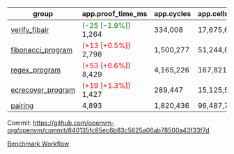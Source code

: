 | group | app.proof_time_ms | app.cycles | app.cells_used | leaf.proof_time_ms | leaf.cycles | leaf.cells_used |
| -- | -- | -- | -- | -- | -- | -- |
| [verify_fibair](https://github.com/openvm-org/openvm/blob/benchmark-results/benchmarks-pr/1255/verify_fibair-840135fc85ec6b83c5625a06ab78500a43f33f7d.md) |<span style='color: green'>(-25 [-1.9%])</span> 1,264 |  334,008 |  17,675,690 |- | - | - |
| [fibonacci_program](https://github.com/openvm-org/openvm/blob/benchmark-results/benchmarks-pr/1255/fibonacci-840135fc85ec6b83c5625a06ab78500a43f33f7d.md) |<span style='color: red'>(+13 [+0.5%])</span> 2,798 |  1,500,277 |  51,244,863 |- | - | - |
| [regex_program](https://github.com/openvm-org/openvm/blob/benchmark-results/benchmarks-pr/1255/regex-840135fc85ec6b83c5625a06ab78500a43f33f7d.md) |<span style='color: red'>(+53 [+0.6%])</span> 8,429 |  4,165,226 |  167,821,872 |- | - | - |
| [ecrecover_program](https://github.com/openvm-org/openvm/blob/benchmark-results/benchmarks-pr/1255/ecrecover-840135fc85ec6b83c5625a06ab78500a43f33f7d.md) |<span style='color: red'>(+19 [+1.3%])</span> 1,427 |  289,447 |  15,125,546 |- | - | - |
| [pairing](https://github.com/openvm-org/openvm/blob/benchmark-results/benchmarks-pr/1255/pairing-840135fc85ec6b83c5625a06ab78500a43f33f7d.md) | 4,893 |  1,820,436 |  96,487,767 |- | - | - |


Commit: https://github.com/openvm-org/openvm/commit/840135fc85ec6b83c5625a06ab78500a43f33f7d

[Benchmark Workflow](https://github.com/openvm-org/openvm/actions/runs/14181650717)
